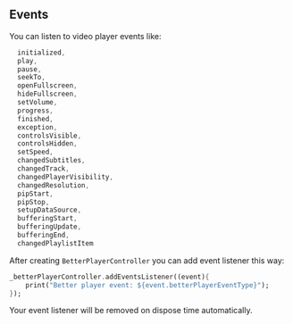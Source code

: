 ## Events
You can listen to video player events like:
```dart
  initialized,
  play,
  pause,
  seekTo,
  openFullscreen,
  hideFullscreen,
  setVolume,
  progress,
  finished,
  exception,
  controlsVisible,
  controlsHidden,
  setSpeed,
  changedSubtitles,
  changedTrack,
  changedPlayerVisibility,
  changedResolution,
  pipStart,
  pipStop,
  setupDataSource,
  bufferingStart,
  bufferingUpdate,
  bufferingEnd,
  changedPlaylistItem
```

After creating `BetterPlayerController` you can add event listener this way:
```dart
_betterPlayerController.addEventsListener((event){
    print("Better player event: ${event.betterPlayerEventType}");
});
```
Your event listener will be removed on dispose time automatically.
